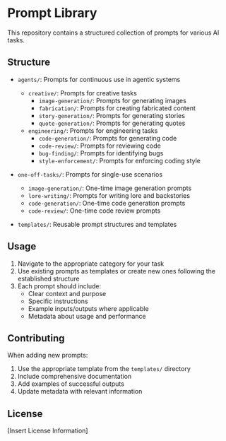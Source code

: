 # Prompt Library

This repository contains a structured collection of prompts for various AI tasks.

## Structure

- `agents/`: Prompts for continuous use in agentic systems
  - `creative/`: Prompts for creative tasks
    - `image-generation/`: Prompts for generating images
    - `fabrication/`: Prompts for creating fabricated content
    - `story-generation/`: Prompts for generating stories
    - `quote-generation/`: Prompts for generating quotes
  - `engineering/`: Prompts for engineering tasks
    - `code-generation/`: Prompts for generating code
    - `code-review/`: Prompts for reviewing code
    - `bug-finding/`: Prompts for identifying bugs
    - `style-enforcement/`: Prompts for enforcing coding style

- `one-off-tasks/`: Prompts for single-use scenarios
  - `image-generation/`: One-time image generation prompts
  - `lore-writing/`: Prompts for writing lore and backstories
  - `code-generation/`: One-time code generation prompts
  - `code-review/`: One-time code review prompts

- `templates/`: Reusable prompt structures and templates

## Usage

1. Navigate to the appropriate category for your task
2. Use existing prompts as templates or create new ones following the established structure
3. Each prompt should include:
   - Clear context and purpose
   - Specific instructions
   - Example inputs/outputs where applicable
   - Metadata about usage and performance

## Contributing

When adding new prompts:
1. Use the appropriate template from the `templates/` directory
2. Include comprehensive documentation
3. Add examples of successful outputs
4. Update metadata with relevant information

## License

[Insert License Information]
